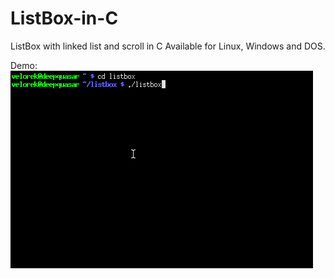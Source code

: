 # ListBox-in-C
ListBox with linked list and scroll in C
Available for Linux, Windows and DOS.

Demo:
![Alt text](listbox.gif?raw=true "Demo")
